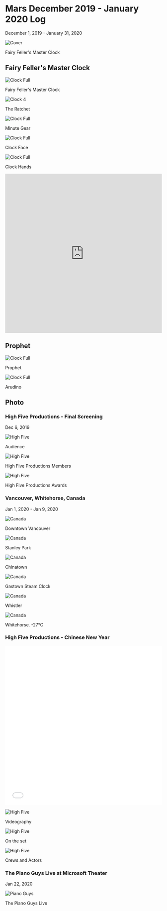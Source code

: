 # Mars December 2019 - January 2020 Log
December 1, 2019 - January 31, 2020

![Cover](/journal/img/2020-1/cover.jpg)

Fairy Feller's Master Clock

## Fairy Feller's Master Clock
![Clock Full](/journal/img/2020-1/clock-all.jpg)

Fairy Feller's Master Clock

![Clock 4](/journal/img/2020-1/clock-3-ratchet-4.jpg)

The Ratchet

![Clock Full](/journal/img/2020-1/clock-4-minute-gear.jpg)

Minute Gear

![Clock Full](/journal/img/2020-1/clock-7-clock-face.jpg)

Clock Face

![Clock Full](/journal/img/2020-1/clock-8-clock-hands.jpg)

Clock Hands

<iframe width="100%" height="512" src="https://www.youtube.com/embed/qb-ZM98GIPo" frameborder="0" allow="accelerometer; autoplay; encrypted-media; gyroscope; picture-in-picture" allowfullscreen></iframe>

## Prophet
![Clock Full](/journal/img/2020-1/prophet-1.jpg)

Prophet

![Clock Full](/journal/img/2020-1/prophet-2.jpg)

Arudino

## Photo
### High Five Productions - Final Screening
Dec 6, 2019

![High Five](/journal/img/2020-1/high-five-1.jpg)

Audience

![High Five](/journal/img/2020-1/high-five-2.jpg)

High Five Productions Members

![High Five](/journal/img/2020-1/high-five-3.jpg)

High Five Productions Awards

### Vancouver, Whitehorse, Canada
Jan 1, 2020 - Jan 9, 2020

![Canada](/journal/img/2020-1/canada-1.jpg)

Downtown Vancouver

![Canada](/journal/img/2020-1/canada-2.jpg)

Stanley Park

![Canada](/journal/img/2020-1/canada-3.jpg)

Chinatown

![Canada](/journal/img/2020-1/canada-4.jpg)

Gastown Steam Clock

![Canada](/journal/img/2020-1/canada-5.jpg)

Whistler

![Canada](/journal/img/2020-1/canada-6.jpg)

Whitehorse. -27&#176;C


### High Five Productions - Chinese New Year
<iframe src="//player.bilibili.com/player.html?aid=84647408&cid=144771997&page=1" width="100%" height="512" scrolling="no" border="0" frameborder="no" framespacing="0" allowfullscreen="true"></iframe>

![High Five](/journal/img/2020-1/new-year-1.jpg)

Videography

![High Five](/journal/img/2020-1/new-year-2.jpg)

On the set

![High Five](/journal/img/2020-1/new-year-3.jpg)

Crews and Actors

### The Piano Guys Live at Microsoft Theater
Jan 22, 2020

![Piano Guys](/journal/img/2020-1/piano-guy.jpg)

The Piano Guys Live
